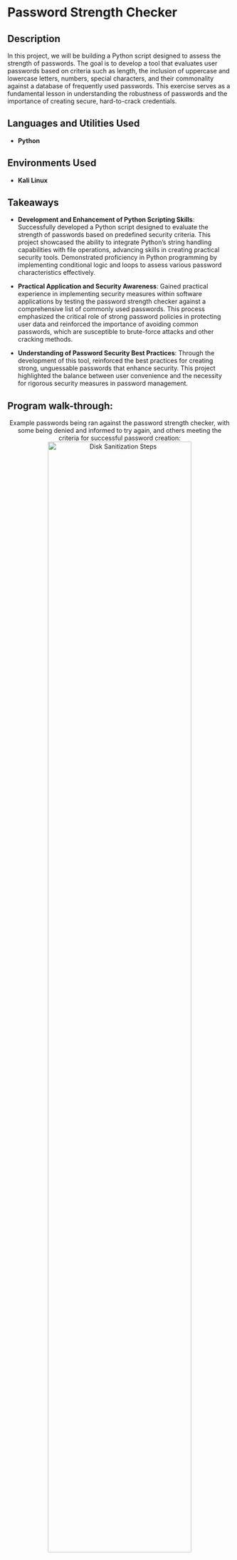 <h1>Password Strength Checker</h1>


<h2>Description</h2>
In this project, we will be building a Python script designed to assess the strength of passwords. The goal is to develop a tool that evaluates user passwords based on criteria such as length, the inclusion of uppercase and lowercase letters, numbers, special characters, and their commonality against a database of frequently used passwords. This exercise serves as a fundamental lesson in understanding the robustness of passwords and the importance of creating secure, hard-to-crack credentials. <br />


<h2>Languages and Utilities Used</h2>

- <b>Python</b> 

<h2>Environments Used </h2>

- <b>Kali Linux</b> 

<h2>Takeaways</h2>

- <b>Development and Enhancement of Python Scripting Skills</b>: Successfully developed a Python script designed to evaluate the strength of passwords based on predefined security criteria. This project showcased the ability to integrate Python’s string handling capabilities with file operations, advancing skills in creating practical security tools. Demonstrated proficiency in Python programming by implementing conditional logic and loops to assess various password characteristics effectively.

- <b>Practical Application and Security Awareness</b>: Gained practical experience in implementing security measures within software applications by testing the password strength checker against a comprehensive list of commonly used passwords. This process emphasized the critical role of strong password policies in protecting user data and reinforced the importance of avoiding common passwords, which are susceptible to brute-force attacks and other cracking methods.

- <b>Understanding of Password Security Best Practices</b>: Through the development of this tool, reinforced the best practices for creating strong, unguessable passwords that enhance security. This project highlighted the balance between user convenience and the necessity for rigorous security measures in password management.


<h2>Program walk-through:</h2>

<p align="center">
Example passwords being ran against the password strength checker, with some being denied and informed to try again, and others meeting the criteria for successful password creation: <br/>
<img src="Python code.PNG" height="80%" width="80%" alt="Disk Sanitization Steps"/>
<br />

</p>


<!--
 ```diff
- text in red
+ text in green
! text in orange
# text in gray
@@ text in purple (and bold)@@
```
--!>
